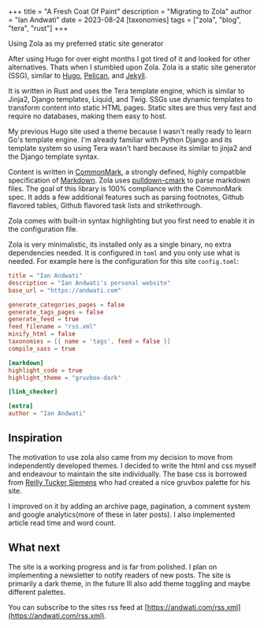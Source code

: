 +++
title = "A Fresh Coat Of Paint"
description = "Migrating to Zola"
author = "Ian Andwati"
date = 2023-08-24
[taxonomies]
tags = ["zola", "blog", "tera", "rust"]
+++

Using Zola as my preferred static site generator

<!-- more -->

After using Hugo for over eight months I got tired of it and looked for other alternatives. Thats when I stumbled upon Zola.
Zola is a static site generator (SSG), similar to [Hugo](https://gohugo.io/), [Pelican](https://blog.getpelican.com/), and [Jekyll](https://jekyllrb.com/).

It is written in Rust and uses the Tera template engine, which is similar to Jinja2, Django templates, Liquid, and Twig. SSGs use dynamic templates to transform content into static HTML pages. Static sites are thus very fast and require no databases, making them easy to host.

My previous Hugo site used a theme because I wasn't really ready to learn Go's template engine. I'm already familiar with Python Django and its template system so using Tera wasn't hard because its similar to jinja2 and the Django template syntax.

Content is written in [CommonMark](https://commonmark.org/), a strongly defined, highly compatible specification of [Markdown](https://www.markdownguide.org/). Zola uses [pulldown-cmark](https://github.com/raphlinus/pulldown-cmark#pulldown-cmark) to parse markdown files. The goal of this library is 100% compliance with the CommonMark spec. It adds a few additional features such as parsing footnotes, Github flavored tables, Github flavored task lists and strikethrough.

Zola comes with built-in syntax highlighting but you first need to enable it in the configuration file.

Zola is very minimalistic, its installed only as a single binary, no extra dependencies needed. It is configured in `toml` and you only use what is needed. For example here is the configuration for this site `config.toml`:

```toml
title = "Ian Andwati"
description = "Ian Andwati's personal website"
base_url = "https://andwati.com"

generate_categories_pages = false
generate_tags_pages = false
generate_feed = true
feed_filename = "rss.xml"
minify_html = false
taxonomies = [{ name = 'tags', feed = false }]
compile_sass = true

[markdown]
highlight_code = true
highlight_theme = "gruvbox-dark"

[link_checker]

[extra]
author = "Ian Andwati"
```

## Inspiration

The motivation to use zola also came from my decision to move from independently developed themes. I decided to write the html and css myself and endeavour to maintain the site individually. The base css is borrowed from [Reilly Tucker Siemens](https://tuckersiemens.com/) who had created a nice gruvbox palette for his site.

I improved on it by adding an archive page, pagination, a comment system and google analytics(more of these in later posts). I also implemented article read time and word count.

## What next

The site is a working progress and is far from polished. I plan on implementing a newsletter to notify readers of new posts. The site is primarily a dark theme, in the future Ill also add theme toggling and maybe different palettes.

You can subscribe to the sites rss feed at [https://andwati.com/rss.xml](https://andwati.com/rss.xml).
